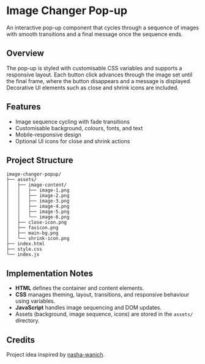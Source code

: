 # Image Changer Pop-up

An interactive pop-up component that cycles through a sequence of images with smooth transitions and a final message once the sequence ends.

## Overview

The pop-up is styled with customisable CSS variables and supports a responsive layout. Each button click advances through the image set until the final frame, where the button disappears and a message is displayed. Decorative UI elements such as close and shrink icons are included.

## Features

* Image sequence cycling with fade transitions
* Customisable background, colours, fonts, and text
* Mobile-responsive design
* Optional UI icons for close and shrink actions

## Project Structure

```
image-changer-popup/
├── assets/
│   ├── image-content/
│   │   ├── image-1.png
│   │   ├── image-2.png
│   │   ├── image-3.png
│   │   ├── image-4.png
│   │   ├── image-5.png
│   │   └── image-6.png
│   ├── close-icon.png
│   ├── favicon.png
│   ├── main-bg.png
│   └── shrink-icon.png
├── index.html
├── style.css
└── index.js
```

## Implementation Notes

* **HTML** defines the container and content elements.
* **CSS** manages theming, layout, transitions, and responsive behaviour using variables.
* **JavaScript** handles image sequencing and DOM updates.
* Assets (background, image sequence, icons) are stored in the `assets/` directory.

## Credits

Project idea inspired by [nasha-wanich](https://github.com/nasha-wanich).
